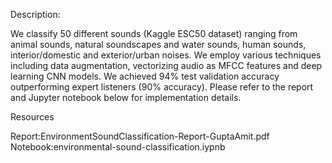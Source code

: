 Description:

We classify 50 different sounds (Kaggle ESC50 dataset) ranging from animal sounds, natural soundscapes and water sounds, human sounds, interior/domestic and exterior/urban noises. We employ various techniques including data augmentation, vectorizing audio as MFCC features and deep learning CNN models. We achieved 94% test validation accuracy outperforming expert listeners (90% accuracy). Please refer to the report and Jupyter notebook below for implementation details.

Resources  

Report:EnvironmentSoundClassification-Report-GuptaAmit.pdf   
Notebook:environmental-sound-classification.iypnb   


